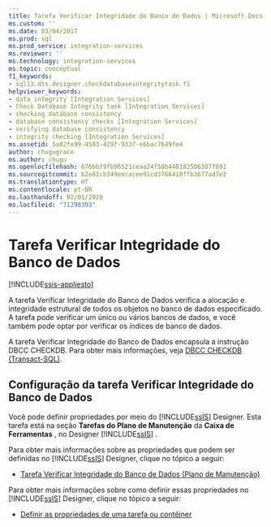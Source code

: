 ```yaml
---
title: Tarefa Verificar Integridade do Banco de Dados | Microsoft Docs
ms.custom: ''
ms.date: 03/04/2017
ms.prod: sql
ms.prod_service: integration-services
ms.reviewer: ''
ms.technology: integration-services
ms.topic: conceptual
f1_keywords:
- sql13.dts.designer.checkdatabaseintegritytask.f1
helpviewer_keywords:
- data integrity [Integration Services]
- Check Database Integrity task [Integration Services]
- checking database consistency
- database consistency checks [Integration Services]
- verifying database consistency
- integrity checking [Integration Services]
ms.assetid: 5a82fe99-4503-429f-9337-e6bac7649fe4
author: chugugrace
ms.author: chugu
ms.openlocfilehash: 676bbf9fb96521ceaa24f58b448182506307f691
ms.sourcegitcommit: b2e81cb349eecacee91cd3766410ffb3677ad7e2
ms.translationtype: HT
ms.contentlocale: pt-BR
ms.lasthandoff: 02/01/2020
ms.locfileid: "71298393"
---
```

# <a name="check-database-integrity-task"></a>Tarefa Verificar Integridade do Banco de Dados

[!INCLUDE[ssis-appliesto](../../includes/ssis-appliesto-ssvrpluslinux-asdb-asdw-xxx.md)]


  A tarefa Verificar Integridade do Banco de Dados verifica a alocação e integridade estrutural de todos os objetos no banco de dados especificado. A tarefa pode verificar um único ou vários bancos de dados, e você também pode optar por verificar os índices de banco de dados.  
  
 A tarefa Verificar Integridade do Banco de Dados encapsula a instrução DBCC CHECKDB. Para obter mais informações, veja [DBCC CHECKDB &#40;Transact-SQL&#41;](../../t-sql/database-console-commands/dbcc-checkdb-transact-sql.md).  
  
## <a name="configuration-of-the-check-database-integrity-task"></a>Configuração da tarefa Verificar Integridade do Banco de Dados  
 Você pode definir propriedades por meio do [!INCLUDE[ssIS](../../includes/ssis-md.md)] Designer. Esta tarefa está na seção **Tarefas do Plano de Manutenção** da **Caixa de Ferramentas** , no Designer [!INCLUDE[ssIS](../../includes/ssis-md.md)] .  
  
 Para obter mais informações sobre as propriedades que podem ser definidas no [!INCLUDE[ssIS](../../includes/ssis-md.md)] Designer, clique no tópico a seguir:  
  
-   [Tarefa Verificar Integridade do Banco de Dados &#40;Plano de Manutenção&#41;](../../relational-databases/maintenance-plans/check-database-integrity-task-maintenance-plan.md)  
  
 Para obter mais informações sobre como definir essas propriedades no [!INCLUDE[ssIS](../../includes/ssis-md.md)] Designer, clique no tópico a seguir:  
  
-   [Definir as propriedades de uma tarefa ou contêiner](https://msdn.microsoft.com/library/52d47ca4-fb8c-493d-8b2b-48bb269f859b)  
  
  
